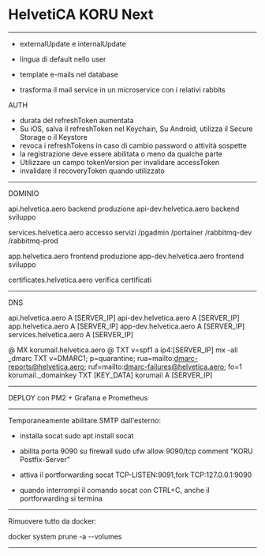 # HelvetiCA KORU Next

-------------------------------------------------------------------------------------------

- externalUpdate e internalUpdate

- lingua di default nello user

- template e-mails nel database

- trasforma il mail service in un microservice con i relativi rabbits

AUTH

- durata del refreshToken aumentata
- Su iOS, salva il refreshToken nel Keychain, Su Android, utilizza il Secure Storage o il Keystore
- revoca i refreshTokens in caso di cambio password o attività sospette
- la registrazione deve essere abilitata o meno da qualche parte
- Utilizzare un campo tokenVersion per invalidare accessToken
- invalidare il recoveryToken quando utilizzato

-------------------------------------------------------------------------------------------

DOMINIO

api.helvetica.aero            backend produzione
api-dev.helvetica.aero        backend sviluppo

services.helvetica.aero       accesso servizi
  /pgadmin
  /portainer
  /rabbitmq-dev
  /rabbitmq-prod

app.helvetica.aero            frontend produzione
app-dev.helvetica.aero        frontend sviluppo

certificates.helvetica.aero   verifica certificati

-------------------------------------------------------------------------------------------

DNS

api.helvetica.aero            A       [SERVER_IP]
api-dev.helvetica.aero        A       [SERVER_IP]
app.helvetica.aero            A       [SERVER_IP]
app-dev.helvetica.aero        A       [SERVER_IP]
services.helvetica.aero       A       [SERVER_IP]

@                             MX      korumail.helvetica.aero
@                             TXT     v=spf1 a ip4:[SERVER_IP] mx -all
_dmarc                        TXT     v=DMARC1; p=quarantine; rua=mailto:dmarc-reports@helvetica.aero; ruf=mailto:dmarc-failures@helvetica.aero; fo=1
korumail._domainkey           TXT     [KEY_DATA]
korumail                      A       [SERVER_IP]

-------------------------------------------------------------------------------------------

DEPLOY con PM2 + Grafana e Prometheus

-------------------------------------------------------------------------------------------

Temporaneamente abilitare SMTP dall'esterno:

- installa socat
sudo apt install socat

- abilita porta 9090 su firewall
sudo ufw allow 9090/tcp comment "KORU Postfix-Server"

- attiva il portforwarding
socat TCP-LISTEN:9091,fork TCP:127.0.0.1:9090

- quando interrompi il comando socat con CTRL+C, anche il portforwarding si termina

-------------------------------------------------------------------------------------------

Rimuovere tutto da docker:

docker system prune -a --volumes

-------------------------------------------------------------------------------------------
